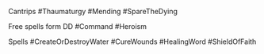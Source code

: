 Cantrips
#Thaumaturgy 
#Mending 
#SpareTheDying 

Free spells form DD
#Command 
#Heroism 

Spells
#CreateOrDestroyWater 
#CureWounds 
#HealingWord 
#ShieldOfFaith